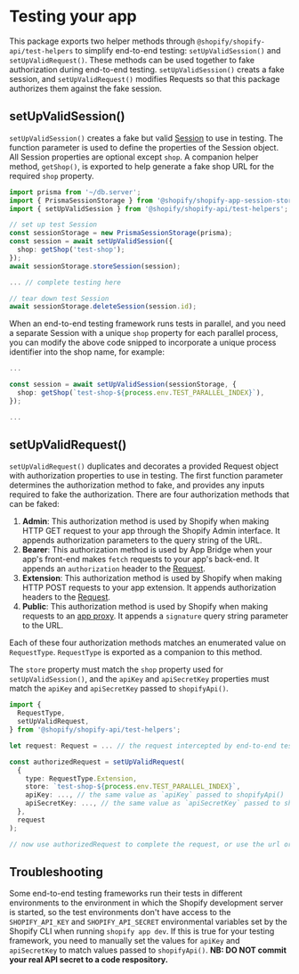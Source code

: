 # Testing your app

This package exports two helper methods through `@shopify/shopify-api/test-helpers` to simplify end-to-end testing: `setUpValidSession()` and `setUpValidRequest()`. These methods can be used together to fake authorization during end-to-end testing. `setUpValidSession()` creats a fake session, and `setUpValidRequest()` modifies Requests so that this package authorizes them against the fake session.

## setUpValidSession()

`setUpValidSession()` creates a fake but valid [Session](./session-storage.md#what-data-is-in-a-session-object) to use in testing. The function parameter is used to define the properties of the Session object. All Session properties are optional except `shop`. A companion helper method, `getShop()`, is exported to help generate a fake shop URL for the required `shop` property.

```ts
import prisma from '~/db.server';
import { PrismaSessionStorage } from '@shopify/shopify-app-session-storage-prisma';
import { setUpValidSession } from '@shopify/shopify-api/test-helpers';

// set up test Session
const sessionStorage = new PrismaSessionStorage(prisma);
const session = await setUpValidSession({
  shop: getShop('test-shop');
});
await sessionStorage.storeSession(session);

... // complete testing here

// tear down test Session
await sessionStorage.deleteSession(session.id);
```

When an end-to-end testing framework runs tests in parallel, and you need a separate Session with a unique `shop` property for each parallel process, you can modify the above code snipped to incorporate a unique process identifier into the shop name, for example:

```ts
...

const session = await setUpValidSession(sessionStorage, {
  shop: getShop(`test-shop-${process.env.TEST_PARALLEL_INDEX}`),
});

...
```

## setUpValidRequest()

`setUpValidRequest()` duplicates and decorates a provided Request object with authorization properties to use in testing. The first function parameter determines the authorization method to fake, and provides any inputs required to fake the authorization. There are four authorization methods that can be faked:
1. **Admin**: This authorization method is used by Shopify when making HTTP GET request to your app through the Shopify Admin interface. It appends authorization parameters to the query string of the URL.
1. **Bearer**: This authorization method is used by App Bridge when your app's front-end makes `fetch` requests to your app's back-end. It appends an `authorization` header to the [Request](https://developer.mozilla.org/en-US/docs/Web/API/Request).
1. **Extension**: This authorization method is used by Shopify when making HTTP POST requests to your app extension. It appends authorization headers to the [Request](https://developer.mozilla.org/en-US/docs/Web/API/Request).
1. **Public**: This authorization method is used by Shopify when making requests to an [app proxy](https://shopify.dev/docs/apps/build/online-store/display-dynamic-data#handling-proxy-requests). It appends a `signature` query string parameter to the URL.

Each of these four authorization methods matches an enumerated value on `RequestType`. `RequestType` is exported as a companion to this method.

The `store` property must match the `shop` property used for `setUpValidSession()`, and the `apiKey` and `apiSecretKey` properties must match the `apiKey` and `apiSecretKey` passed to `shopifyApi()`.

```ts
import {
  RequestType,
  setUpValidRequest,
} from '@shopify/shopify-api/test-helpers';

let request: Request = ... // the request intercepted by end-to-end testing framework

const authorizedRequest = setUpValidRequest(
  {
    type: RequestType.Extension,
    store: `test-shop-${process.env.TEST_PARALLEL_INDEX}`,
    apiKey: ..., // the same value as `apiKey` passed to shopifyApi()
    apiSecretKey: ..., // the same value as `apiSecretKey` passed to shopifyApi()
  },
  request
);

// now use authorizedRequest to complete the request, or use the url or headers of authorizedRequest to modify the original request.
```

## Troubleshooting
Some end-to-end testing frameworks run their tests in different environments to the environment in which the Shopify development server is started, so the test environments don't have access to the `SHOPIFY_API_KEY` and `SHOPIFY_API_SECRET` environmental variables set by the Shopify CLI when running `shopify app dev`. If this is true for your testing framework, you need to manually set the values for `apiKey` and `apiSecretKey` to match values passed to `shopifyApi()`. **NB: DO NOT commit your real API secret to a code respository.**